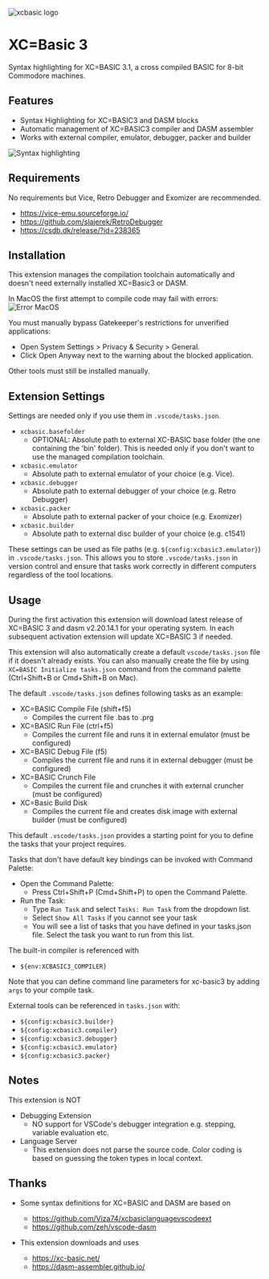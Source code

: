 ![xcbasic logo](https://raw.githubusercontent.com/orlof/xcb3-vscode-ext/main/images/icon.png)

# XC=Basic 3

Syntax highlighting for XC=BASIC 3.1, a cross compiled BASIC for 8-bit Commodore machines.

## Features

* Syntax Highlighting for XC=BASIC3 and DASM blocks
* Automatic management of XC=BASIC3 compiler and DASM assembler
* Works with external compiler, emulator, debugger, packer and builder

![Syntax highlighting](https://raw.githubusercontent.com/orlof/xcb3-vscode-ext/main/images/syntaxhighlighting.png)

## Requirements

No requirements but Vice, Retro Debugger and Exomizer are recommended.
* https://vice-emu.sourceforge.io/
* https://github.com/slajerek/RetroDebugger
* https://csdb.dk/release/?id=238365

## Installation

This extension manages the compilation toolchain automatically and doesn't need externally installed XC=Basic3 or DASM.

In MacOS the first attempt to compile code may fail with errors:
![Error MacOS](https://raw.githubusercontent.com/orlof/xcb3-vscode-ext/main/images/error_macos.png)

You must manually bypass Gatekeeper's restrictions for unverified applications:
* Open System Settings > Privacy & Security > General.
* Click Open Anyway next to the warning about the blocked application.

Other tools must still be installed manually.

## Extension Settings

Settings are needed only if you use them in `.vscode/tasks.json`.

* `xcbasic.basefolder`
  * OPTIONAL: Absolute path to external XC-BASIC base folder (the one containing the 'bin' folder). This is needed only if you don't want to use the managed compilation toolchain.
* `xcbasic.emulator`
  * Absolute path to external emulator of your choice (e.g. Vice).
* `xcbasic.debugger`
  * Absolute path to external debugger of your choice (e.g. Retro Debugger)
* `xcbasic.packer`
  * Absolute path to external packer of your choice (e.g. Exomizer)
* `xcbasic.builder`
  * Absolute path to external disc builder of your choice (e.g. c1541)

These settings can be used as file paths (e.g. `${config:xcbasic3.emulator}`) in `.vscode/tasks.json`. This allows you to store `.vscode/tasks.json` in version control and ensure that tasks work correctly in different computers regardless of the tool locations.

## Usage

During the first activation this extension will download latest release of XC=BASIC 3 and dasm v2.20.14.1 for your operating system. In each subsequent activation extension will update XC=BASIC 3 if needed.

This extension will also automatically create a default `vscode/tasks.json` file if it doesn't already exists. You can also manually create the file by using `XC=BASIC Initialize tasks.json` command from the command palette (Ctrl+Shift+B or Cmd+Shift+B on Mac).

The default `.vscode/tasks.json` defines following tasks as an example:

* XC=BASIC Compile File (shift+f5)
  * Compiles the current file .bas to .prg
* XC=BASIC Run File (ctrl+f5)
  * Compiles the current file and runs it in external emulator (must be configured)
* XC=BASIC Debug File (f5)
  * Compiles the current file and runs it in external debugger (must be configured)
* XC=BASIC Crunch File
  * Compiles the current file and crunches it with external cruncher (must be configured)
* XC=Basic Build Disk
  * Compiles the current file and creates disk image with external builder (must be configured)

This default `.vscode/tasks.json` provides a starting point for you to define the tasks that your project requires.

Tasks that don't have default key bindings can be invoked with Command Palette:
* Open the Command Palette:
  * Press Ctrl+Shift+P (Cmd+Shift+P) to open the Command Palette.
* Run the Task:
  * Type `Run Task` and select `Tasks: Run Task` from the dropdown list.
  * Select `Show All Tasks` if you cannot see your task
  * You will see a list of tasks that you have defined in your tasks.json file. Select the task you want to run from this list.

The built-in compiler is referenced with
* `${env:XCBASIC3_COMPILER}`

Note that you can define command line parameters for xc-basic3 by adding `args` to your compile task.

External tools can be referenced in `tasks.json` with:
* `${config:xcbasic3.builder}`
* `${config:xcbasic3.compiler}`
* `${config:xcbasic3.debugger}`
* `${config:xcbasic3.emulator}`
* `${config:xcbasic3.packer}`

## Notes

This extension is NOT
* Debugging Extension
  * NO support for VSCode's debugger integration e.g. stepping, variable evaluation etc.
* Language Server
  * This extension does not parse the source code. Color coding is based on guessing the token types in local context.

## Thanks

* Some syntax definitions for XC=BASIC and DASM are based on
  *  https://github.com/Viza74/xcbasiclanguagevscodeext
  *  https://github.com/zeh/vscode-dasm

* This extension downloads and uses
  * https://xc-basic.net/
  * https://dasm-assembler.github.io/


